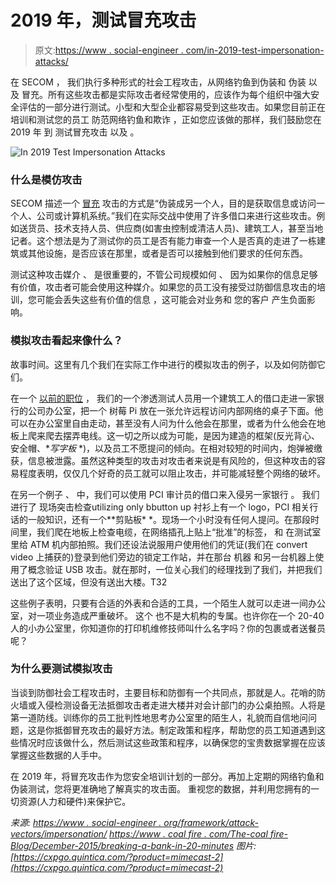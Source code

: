 # 2019 年，测试冒充攻击

> 原文:[https://www . social-engineer . com/in-2019-test-impersonation-attacks/](https://www.social-engineer.com/in-2019-test-impersonation-attacks/)

在 SECOM ， 我们执行多种形式的社会工程攻击，从网络钓鱼到伪装和 伪装 以及 冒充。所有这些攻击都是实际攻击者经常使用的，应该作为每个组织中强大安全评估的一部分进行测试。小型和大型企业都容易受到这些攻击。如果您目前正在培训和测试您的员工 防范网络钓鱼和欺诈 ，正如您应该做的那样，我们鼓励您在 2019 年 到 测试冒充攻击 以及 。

![In 2019 Test Impersonation Attacks](../Images/53437d09e79e75e6846cec950df8b734.png)

### 什么是模仿攻击

SECOM 描述一个 [冒充](https://www.social-engineer.org/framework/attack-vectors/impersonation/) 攻击的方式是“伪装成另一个人，目的是获取信息或访问一个人、公司或计算机系统。”我们在实际交战中使用了许多借口来进行这些攻击。例如送货员、技术支持人员、供应商(如害虫控制或清洁人员)、建筑工人，甚至当地记者。这个想法是为了测试你的员工是否有能力审查一个人是否真的走进了一栋建筑或其他设施，是否应该在那里，或者是否可以接触到他们要求的任何东西。

测试这种攻击媒介 、 是很重要的，不管公司规模如何 、 因为如果你的信息足够有价值，攻击者可能会使用这种媒介。如果您的员工没有接受过防御信息攻击的培训，您可能会丢失这些有价值的信息 ，这可能会对业务和 您的客户 产生负面影响。

### 模拟攻击看起来像什么？

故事时间。这里有几个我们在实际工作中进行的模拟攻击的例子，以及如何防御它们。

在一个 [以前的职位](https://www.coalfire.com/The-Coalfire-Blog/October-2015/Breaching-a-bank-in-20-minutes) ， 我们的一个渗透测试人员用一个建筑工人的借口走进一家银行的公司办公室，把一个 树莓 Pi 放在一张允许远程访问内部网络的桌子下面。他可以在办公室里自由走动，甚至没有人问为什么他会在那里，或者为什么他会在地板上爬来爬去摆弄电线。这一切之所以成为可能，是因为建造的框架(反光背心、安全帽、**写字板* *)，以及员工不愿提问的倾向。在相对较短的时间内，炮弹被缴获，信息被泄露。虽然这种类型的攻击对攻击者来说是有风险的，但这种攻击的容易程度表明，仅仅几个好奇的员工就可以阻止攻击，并可能减轻整个网络的破坏。

在另一个例子 、 中，我们可以使用 PCI 审计员的借口来入侵另一家银行 。 我们 进行了 现场突击检查utilizing only bbutton up 衬衫上有一个 logo，PCI 相关行话的一般知识，还有一个**剪贴板* *。现场一个小时没有任何人提问。在那段时间里，我们爬在地板上检查电缆，在网络插孔上贴上“批准”的标签， 和 在测试室里给 ATM 机内部拍照。我们还设法说服用户使用他们的凭证(我们在 convert video 上捕获的)登录到他们旁边的锁定工作站，并在那台 机器 和另一台机器上使用了概念验证 USB 攻击。就在那时，一位关心我们的经理找到了我们，并把我们送出了这个区域，但没有送出大楼。T32

这些例子表明，只要有合适的外表和合适的工具，一个陌生人就可以走进一间办公室，对一项业务造成严重破坏。 这个 也不是大机构的专属。也许你在一个 20-40 人的小办公室里，你知道你的打印机维修技师叫什么名字吗？你的包裹或者送餐员呢？

### 为什么要测试模拟攻击

当谈到防御社会工程攻击时，主要目标和防御有一个共同点，那就是人。花哨的防火墙或入侵检测设备无法抵御攻击者走进大楼并对会计部门的办公桌拍照。人将是第一道防线。训练你的员工批判性地思考办公室里的陌生人，礼貌而自信地问问题，这是你抵御冒充攻击的最好方法。制定政策和程序，帮助您的员工知道遇到这些情况时应该做什么，然后测试这些政策和程序，以确保您的宝贵数据掌握在应该掌握这些数据的人手中。

在 2019 年，将冒充攻击作为您安全培训计划的一部分。再加上定期的网络钓鱼和伪装测试，您将更准确地了解真实的攻击面。 重视您的数据，并利用您拥有的一切资源(人力和硬件)来保护它。

*来源:* *[https://www . social-engineer . org/framework/attack-vectors/impersonation/](https://www.social-engineer.org/framework/attack-vectors/impersonation/)* *[https://www . coal fire . com/The-coal fire-Blog/December-2015/breaking-a-bank-in-20-minutes](https://www.coalfire.com/The-Coalfire-Blog/October-2015/Breaching-a-bank-in-20-minutes)* *图片:[https://cxpgo.quintica.com/?product=mimecast-2](https://cxpgo.quintica.com/?product=mimecast-2)*